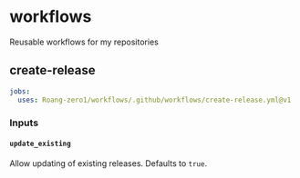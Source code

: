 # workflows

Reusable workflows for my repositories

## create-release

```yaml
jobs:
  uses: Roang-zero1/workflows/.github/workflows/create-release.yml@v1
```

### Inputs

#### `update_existing`

Allow updating of existing releases.
Defaults to `true`.
